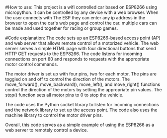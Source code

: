 #How to use:
This project is a wifi controlled car based on ESP8266 using micropython. It can be controlled by any device with a web browser. 
When the user connects with The ESP they can enter any ip address in the browser to open the car's web page and control the car.
multiple cars can be made and used together for racing or group games.

#Code explanation:
The code sets up an ESP8266-based access point (AP) and web server that allows remote control of a motorized vehicle. The web server serves a simple HTML page with four directional buttons that send HTTP GET requests to the ESP8266. The code listens for incoming connections on port 80 and responds to requests with the appropriate motor control commands.

The motor driver is set up with four pins, two for each motor. The pins are toggled on and off to control the direction of the motors. The move_forward(), move_backward(), move_left(), and move_right() functions control the direction of the motors by setting the appropriate pin values. The stop() function sets all motor pins to 0 to stop the vehicle.

The code uses the Python socket library to listen for incoming connections and the network library to set up the access point. The code also uses the machine library to control the motor driver pins.

Overall, this code serves as a simple example of using the ESP8266 as a web server to remotely control a device.